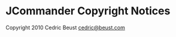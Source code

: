 JCommander Copyright Notices 
============================

Copyright 2010 Cedric Beust <cedric@beust.com>


